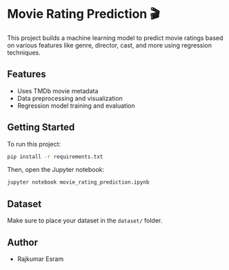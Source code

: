 # Movie Rating Prediction 🎬

This project builds a machine learning model to predict movie ratings based on various features like genre, director, cast, and more using regression techniques.

## Features
- Uses TMDb movie metadata
- Data preprocessing and visualization
- Regression model training and evaluation

## Getting Started
To run this project:
```bash
pip install -r requirements.txt
```

Then, open the Jupyter notebook:
```bash
jupyter notebook movie_rating_prediction.ipynb
```

## Dataset
Make sure to place your dataset in the `dataset/` folder.

## Author
- Rajkumar Esram

